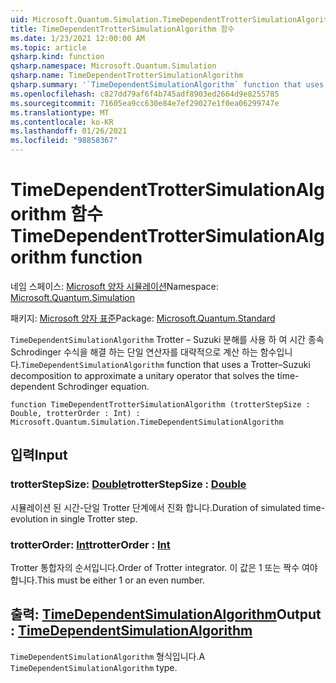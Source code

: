 ```yaml
---
uid: Microsoft.Quantum.Simulation.TimeDependentTrotterSimulationAlgorithm
title: TimeDependentTrotterSimulationAlgorithm 함수
ms.date: 1/23/2021 12:00:00 AM
ms.topic: article
qsharp.kind: function
qsharp.namespace: Microsoft.Quantum.Simulation
qsharp.name: TimeDependentTrotterSimulationAlgorithm
qsharp.summary: '`TimeDependentSimulationAlgorithm` function that uses a Trotter–Suzuki decomposition to approximate a unitary operator that solves the time-dependent Schrodinger equation.'
ms.openlocfilehash: c827dd79af6f4b745adf8903ed2664d9e8255785
ms.sourcegitcommit: 71605ea9cc630e84e7ef29027e1f0ea06299747e
ms.translationtype: MT
ms.contentlocale: ko-KR
ms.lasthandoff: 01/26/2021
ms.locfileid: "98858367"
---
```

# <a name="timedependenttrottersimulationalgorithm-function"></a><span data-ttu-id="0262a-102">TimeDependentTrotterSimulationAlgorithm 함수</span><span class="sxs-lookup"><span data-stu-id="0262a-102">TimeDependentTrotterSimulationAlgorithm function</span></span>

<span data-ttu-id="0262a-103">네임 스페이스: [Microsoft 양자 시뮬레이션](xref:Microsoft.Quantum.Simulation)</span><span class="sxs-lookup"><span data-stu-id="0262a-103">Namespace: [Microsoft.Quantum.Simulation](xref:Microsoft.Quantum.Simulation)</span></span>

<span data-ttu-id="0262a-104">패키지: [Microsoft 양자 표준](https://nuget.org/packages/Microsoft.Quantum.Standard)</span><span class="sxs-lookup"><span data-stu-id="0262a-104">Package: [Microsoft.Quantum.Standard](https://nuget.org/packages/Microsoft.Quantum.Standard)</span></span>


<span data-ttu-id="0262a-105">`TimeDependentSimulationAlgorithm` Trotter – Suzuki 분해를 사용 하 여 시간 종속 Schrodinger 수식을 해결 하는 단일 연산자를 대략적으로 계산 하는 함수입니다.</span><span class="sxs-lookup"><span data-stu-id="0262a-105">`TimeDependentSimulationAlgorithm` function that uses a Trotter–Suzuki decomposition to approximate a unitary operator that solves the time-dependent Schrodinger equation.</span></span>

```qsharp
function TimeDependentTrotterSimulationAlgorithm (trotterStepSize : Double, trotterOrder : Int) : Microsoft.Quantum.Simulation.TimeDependentSimulationAlgorithm
```


## <a name="input"></a><span data-ttu-id="0262a-106">입력</span><span class="sxs-lookup"><span data-stu-id="0262a-106">Input</span></span>

### <a name="trotterstepsize--double"></a><span data-ttu-id="0262a-107">trotterStepSize: [Double](xref:microsoft.quantum.lang-ref.double)</span><span class="sxs-lookup"><span data-stu-id="0262a-107">trotterStepSize : [Double](xref:microsoft.quantum.lang-ref.double)</span></span>

<span data-ttu-id="0262a-108">시뮬레이션 된 시간-단일 Trotter 단계에서 진화 합니다.</span><span class="sxs-lookup"><span data-stu-id="0262a-108">Duration of simulated time-evolution in single Trotter step.</span></span>


### <a name="trotterorder--int"></a><span data-ttu-id="0262a-109">trotterOrder: [Int](xref:microsoft.quantum.lang-ref.int)</span><span class="sxs-lookup"><span data-stu-id="0262a-109">trotterOrder : [Int](xref:microsoft.quantum.lang-ref.int)</span></span>

<span data-ttu-id="0262a-110">Trotter 통합자의 순서입니다.</span><span class="sxs-lookup"><span data-stu-id="0262a-110">Order of Trotter integrator.</span></span> <span data-ttu-id="0262a-111">이 값은 1 또는 짝수 여야 합니다.</span><span class="sxs-lookup"><span data-stu-id="0262a-111">This must be either 1 or an even number.</span></span>



## <a name="output--timedependentsimulationalgorithm"></a><span data-ttu-id="0262a-112">출력: [TimeDependentSimulationAlgorithm](xref:Microsoft.Quantum.Simulation.TimeDependentSimulationAlgorithm)</span><span class="sxs-lookup"><span data-stu-id="0262a-112">Output : [TimeDependentSimulationAlgorithm](xref:Microsoft.Quantum.Simulation.TimeDependentSimulationAlgorithm)</span></span>

<span data-ttu-id="0262a-113">`TimeDependentSimulationAlgorithm` 형식입니다.</span><span class="sxs-lookup"><span data-stu-id="0262a-113">A `TimeDependentSimulationAlgorithm` type.</span></span>